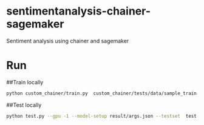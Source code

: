 # sentimentanalysis-chainer-sagemaker
Sentiment analysis using chainer and sagemaker


# Run
##Train locally
```bash
python custom_chainer/train.py  custom_chainer/tests/data/sample_train.csv   -g -1  --epoch 100 --out result
```

##Test locally
```bash
python test.py --gpu -1 --model-setup result/args.json --testset  test.csv
```